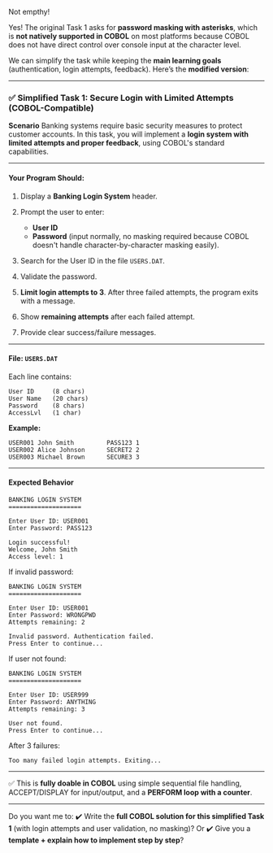 Not empthy!

Yes! The original Task 1 asks for **password masking with asterisks**, which is **not natively supported in COBOL** on most platforms because COBOL does not have direct control over console input at the character level.

We can simplify the task while keeping the **main learning goals** (authentication, login attempts, feedback). Here’s the **modified version**:

---

### ✅ Simplified Task 1: Secure Login with Limited Attempts (COBOL-Compatible)

**Scenario**
Banking systems require basic security measures to protect customer accounts. In this task, you will implement a **login system with limited attempts and proper feedback**, using COBOL's standard capabilities.

---

#### **Your Program Should:**

1. Display a **Banking Login System** header.
2. Prompt the user to enter:

   * **User ID**
   * **Password** (input normally, no masking required because COBOL doesn't handle character-by-character masking easily).
3. Search for the User ID in the file `USERS.DAT`.
4. Validate the password.
5. **Limit login attempts to 3**. After three failed attempts, the program exits with a message.
6. Show **remaining attempts** after each failed attempt.
7. Provide clear success/failure messages.

---

#### **File: `USERS.DAT`**

Each line contains:

```
User ID     (8 chars)
User Name   (20 chars)
Password    (8 chars)
AccessLvl   (1 char)
```

**Example:**

```
USER001 John Smith         PASS123 1
USER002 Alice Johnson      SECRET2 2
USER003 Michael Brown      SECURE3 3
```

---

#### **Expected Behavior**

```
BANKING LOGIN SYSTEM
====================

Enter User ID: USER001
Enter Password: PASS123

Login successful!
Welcome, John Smith
Access level: 1
```

If invalid password:

```
BANKING LOGIN SYSTEM
====================

Enter User ID: USER001
Enter Password: WRONGPWD
Attempts remaining: 2

Invalid password. Authentication failed.
Press Enter to continue...
```

If user not found:

```
BANKING LOGIN SYSTEM
====================

Enter User ID: USER999
Enter Password: ANYTHING
Attempts remaining: 3

User not found.
Press Enter to continue...
```

After 3 failures:

```
Too many failed login attempts. Exiting...
```

---

✅ This is **fully doable in COBOL** using simple sequential file handling, ACCEPT/DISPLAY for input/output, and a **PERFORM loop with a counter**.

---

Do you want me to:
✔️ Write the **full COBOL solution for this simplified Task 1** (with login attempts and user validation, no masking)?
Or
✔️ Give you a **template + explain how to implement step by step**?
